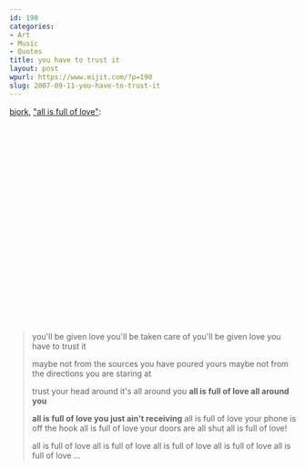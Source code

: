 ```yaml
---
id: 190
categories:
- Art
- Music
- Quotes
title: you have to trust it
layout: post
wpurl: https://www.mijit.com/?p=190
slug: 2007-09-11-you-have-to-trust-it
---
```

<a href="https://bjork.com/">bjork</a>, <a href="https://amazon.com/exec/obidos/ASIN/B000002HPV/ref=nosim/mijitcom">"all is full of love"</a>:

<object width="425" height="350"><param name="movie" value="https://www.youtube.com/v/EjAoBKagWQA"></param><param name="wmode" value="transparent"></param><embed src="https://www.youtube.com/v/EjAoBKagWQA" type="application/x-shockwave-flash" wmode="transparent" width="425" height="350"></embed></object>

<blockquote>you'll be given love
you'll be taken care of
you'll be given love
you have to trust it

maybe not from the sources
you have poured yours
maybe not from the directions
you are staring at

trust your head around
it's all around you
<strong>all is full of love
all around you

all is full of love
you just ain't receiving</strong>
all is full of love
your phone is off the hook
all is full of love
your doors are all shut
all is full of love!

all is full of love
all is full of love
all is full of love
all is full of love
all is full of love
...</blockquote>

